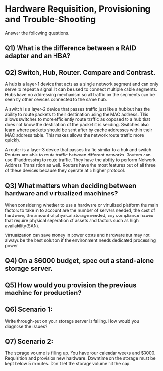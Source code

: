 Hardware Requisition, Provisioning and Trouble-Shooting
=======================================================

Answer the following questions.

Q1) What is the difference between a RAID adapter and an HBA?
-------------------------------------------------------------


Q2) Switch, Hub, Router. Compare and Contrast.
----------------------------------------------
A hub is a layer-1 device that acts as a single network segment and can only serve to repeat a signal. It can be used to connect multiple cable segments. Hubs have no addressing mechanism so all traffic on the segments can be seen by other devices connected to the same hub. 

A switch is a layer-2 device that passes traffic just like a hub but has the ability to route packets to their destination using the MAC address. This allows switches to more efficiently route traffic as opposed to a hub that does not know the destination of the packet it is sending. Switches also learn where packets should be sent after by cache addresses within their MAC address table. This makes allows the network route traffic more quickly.

A router is a layer-3 device that passes traffic similar to a hub and switch. Routers are able to route traffic between different networks. Routers can use IP addressing to route traffic. They have the ability to perform Network Address Translation as well. Routers have the most features out of all three of these devices because they operate at a higher protocol. 

Q3) What matters when deciding between hardware and virtualized machines?
-------------------------------------------------------------------------
When considering whether to use a hardware or virtulized platform the main factors to take in to account are the number of servers needed, the cost of hardware, the amount of physical storage needed, any compliance issues that require physical seperation of assets and factors such as high availability(SAN).

Virtualization can save money in power costs and hardware but may not always be the best solution if the environment needs dedicated processing power.

Q4) On a $6000 budget, spec out a stand-alone storage server.
-------------------------------------------------------------

Q5) How would you provision the previous machine for production?
----------------------------------------------------------------

Q6) Scenario 1:
---------------
Write through-put on your storage server is falling. How would you diagnose the issues?

Q7) Scenario 2:
---------------
The storage volume is filling up. You have four calendar weeks and $3000. Requisition and provision new hardware. Downtime on the storage must be kept below 5 minutes. Don't let the storage volume hit the cap.

